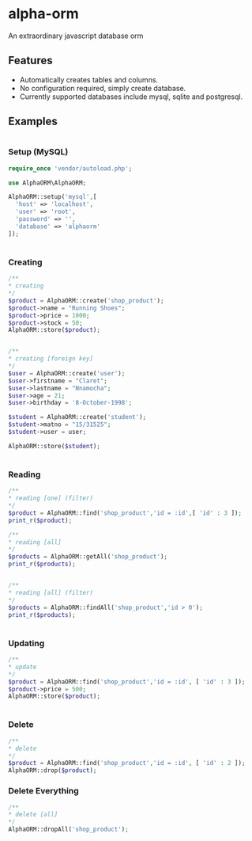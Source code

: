 # alpha-orm
An extraordinary javascript database orm

## Features
* Automatically creates tables and columns.
* No configuration required, simply create database.
* Currently supported databases include mysql, sqlite and postgresql.


## Examples
#
### Setup (MySQL)
```php
require_once 'vendor/autoload.php';

use AlphaORM\AlphaORM;

AlphaORM::setup('mysql',[
  'host' => 'localhost',
  'user' => 'root',
  'password' => '',
  'database' => 'alphaorm'
]);
```
#
#
### Creating
```php
/**
* creating
*/
$product = AlphaORM::create('shop_product');
$product->name = "Running Shoes";
$product->price = 1000;
$product->stock = 50;
AlphaORM::store($product);


/**
* creating [foreign key]
*/
$user = AlphaORM::create('user');
$user->firstname = "Claret";
$user->lastname = "Nnamocha";
$user->age = 21;
$user->birthday = '8-October-1998';

$student = AlphaORM::create('student');
$student->matno = "15/31525";
$student->user = user;

AlphaORM::store($student);
```
#
### Reading
```php
/**
* reading [one] (filter)
*/
$product = AlphaORM::find('shop_product','id = :id',[ 'id' : 3 ]);
print_r($product);

/**
* reading [all]
*/
$products = AlphaORM::getAll('shop_product');
print_r($products);


/**
* reading [all] (filter)
*/
$products = AlphaORM::findAll('shop_product','id > 0');
print_r($products);
```
#
### Updating

```php
/**
* update
*/
$product = AlphaORM::find('shop_product','id = :id', [ 'id' : 3 ]);
$product->price = 500;
AlphaORM::store($product);
```
#
### Delete
```php
/**
* delete
*/
$product = AlphaORM::find('shop_product','id = :id', [ 'id' : 2 ]);
AlphaORM::drop($product);
```
### Delete Everything
```php
/**
* delete [all]
*/
AlphaORM::dropAll('shop_product');
```